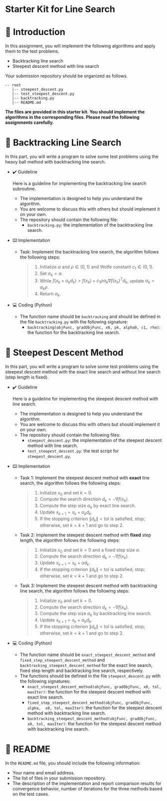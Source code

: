 # Starter Kit for Line Search

# :memo: Introduction 
In this assignment, you will implement the following algorithms and apply them to the test problems. 

- Backtracking line search
- Steepest descent method with line search

Your submission repository should be organized as follows. 

```
-- root
   |-- steepest_descent.py
   |-- test_steepest_descent.py
   |-- backtracking.py
   |-- README.md
```

**The files are provided in this starter kit. You should implement the algorithms in the corresponding files. Please read the following assignments carefully.**

# :round_pushpin: Backtracking Line Search
In this part, you will write a program to solve some test problems using the heavy ball method with backtracking line search. 

- :heavy_check_mark: Guideline
  
  Here is a guideline for implementing the backtracking line search subroutine.
  - The implementation is designed to help you understand the algorithm.
  - You are welcome to discuss this with others but should implement it on your own. 
  - The repository should contain the following file:
    - `backtracking.py`: the implementation of the backtracking line search.
- :keyboard: Implementation
  - Task: Implement the backtracking line search, the algorithm follows the following steps:
    > 1. Initialize $\alpha$ and $\rho\in(0,1)$ and Wolfe constant $c_1 \in (0, 1)$.
    > 2. Set $\alpha_k = \alpha$.
    > 3. While $f(x_k + \alpha_k d_k) > f(x_k) + c_1\rho\alpha_k \nabla f(x_k)^T d_k$, update $\alpha_k = \alpha_k \rho$.
    > 4. Return $\alpha_k$.
- :computer: Coding (Python)
  - The function name should be `backtracking` and should be defined in the file `backtracking.py` with the following signature:
    - `backtracking(objFunc, gradObjFunc, x0, pk, alpha0, c1, rho)`: the function for the backtracking line search. 


# :round_pushpin: Steepest Descent Method
In this part, you will write a program to solve some test problems using the steepest descent method with the exact line search and without line search (step length is fixed). 

- :heavy_check_mark:  Guideline
  
  Here is a guideline for implementing the steepest descent method with line search.
  - The implementation is designed to help you understand the algorithm.
  - You are welcome to discuss this with others but should implement it on your own. 
  - The repository should contain the following files:
    - `steepest_descent.py`: the implementation of the steepest descent method with line search.
    - `test_steepest_descent.py`: the test script for `steepest_descent.py`.
- :keyboard: Implementation
  - Task 1: Implement the steepest descent method with **exact** line search, the algorithm follows the following steps:
    > 1.  Initialize $x_0$ and set $k=0$.
    > 2.  Compute the search direction $d_k = -\nabla f(x_k)$.
    > 3.  Compute the step size $\alpha_k$ by exact line search.
    > 4.  Update $x_{k+1} = x_k + \alpha_k d_k$.
    > 5.  If the stopping criterion $\|d_k\|<\text{tol}$ is satisfied, stop; otherwise, set $k=k+1$ and go to step 2. 
  - Task 2: Implement the steepest descent method with **fixed** step length, the algorithm follows the following steps:
    > 1. Initialize $x_0$ and set $k=0$ and a fixed step size $\alpha$.
    > 2. Compute the search direction $d_k = -\nabla f(x_k)$.
    > 3. Update $x_{k+1} = x_k + \alpha d_k$.
    > 4. If the stopping criterion $\|d_k\|<\text{tol}$ is satisfied, stop; otherwise, set $k=k+1$ and go to step 2.
  - Task 3: Implement the steepest descent method with backtracking line search, the algorithm follows the following steps:
    > 1. Initialize $x_0$ and set $k=0$.
    > 2. Compute the search direction $d_k = -\nabla f(x_k)$.
    > 3. Compute the step size $\alpha_k$ by backtracking line search.
    > 4. Update $x_{k+1} = x_k + \alpha_k d_k$.
    > 5. If the stopping criterion $\|d_k\|<\text{tol}$ is satisfied, stop; otherwise, set $k=k+1$ and go to step 2.
- :computer: Coding (Python)
  - The function name should be `exact_steepest_descent_method` and `fixed_step_steepest_descent_method` and `backtracking_steepest_descent_method` for the exact line search, fixed step length and backtracking line search, respectively.
  - The functions should be defined in the file `steepest_descent.py` with the following signatures:
    - `exact_steepest_descent_method(objFunc, gradObjFunc, x0, tol, maxIter)`: the function for the steepest descent method with exact line search.
    - `fixed_step_steepest_descent_method(objFunc, gradObjFunc, alpha,  x0, tol, maxIter)`: the function for the steepest descent method with backtracking line search. 
    - `backtracking_steepest_descent_method(objFunc, gradObjFunc, x0, tol, maxIter)`: the function for the steepest descent method with backtracking line search.

# :pushpin: README
In the ``README.md`` file, you should include the following information:
- Your name and email address.
- The list of files in your submission repository.
- The description of the implementation and report comparison results for convergence behavior, number of iterations for the three methods based on the test cases.
